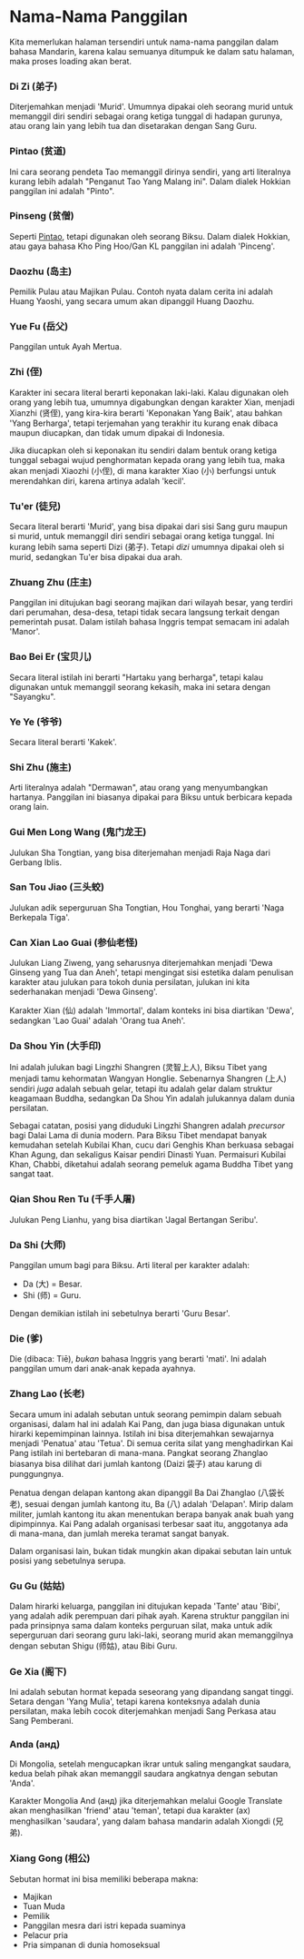 # Nama-Nama Panggilan

Kita memerlukan halaman tersendiri untuk nama-nama panggilan dalam bahasa Mandarin, karena kalau
semuanya ditumpuk ke dalam satu halaman, maka proses loading akan berat.

### <a name="dizi" id="dizi">Di Zi (弟子)</a>

Diterjemahkan menjadi 'Murid'. Umumnya dipakai oleh seorang murid untuk memanggil diri sendiri sebagai
orang ketiga tunggal di hadapan gurunya, atau orang lain yang lebih tua dan disetarakan dengan Sang Guru.


### <a name="pintao" id="pintao">Pintao (贫道)</a>

Ini cara seorang pendeta Tao memanggil dirinya sendiri, yang arti literalnya kurang lebih
adalah "Penganut Tao Yang Malang ini". Dalam dialek Hokkian panggilan ini adalah "Pinto".

### <a name="pinseng" id="pinseng">Pinseng (贫僧)</a>

Seperti [Pintao](#pintao), tetapi digunakan oleh seorang Biksu.
Dalam dialek Hokkian, atau gaya bahasa Kho Ping Hoo/Gan KL panggilan ini adalah 'Pinceng'.


### <a name="daozhu" id="daozhu">Daozhu (岛主)</a>

Pemilik Pulau atau Majikan Pulau. Contoh nyata dalam cerita ini adalah Huang Yaoshi, yang secara umum
akan dipanggil Huang Daozhu.


### <a name="yuefu" id="yuefu">Yue Fu (岳父)</a>

Panggilan untuk Ayah Mertua.


### <a name="zhi" id="zhi">Zhi (侄)</a>

Karakter ini secara literal berarti keponakan laki-laki. Kalau digunakan oleh orang yang lebih tua, umumnya
digabungkan dengan karakter Xian, menjadi Xianzhi (贤侄), yang kira-kira berarti 'Keponakan Yang Baik', atau bahkan
'Yang Berharga', tetapi terjemahan yang terakhir itu kurang enak dibaca maupun diucapkan, dan tidak umum dipakai
di Indonesia.

Jika diucapkan oleh si keponakan itu sendiri dalam bentuk orang ketiga tunggal sebagai wujud penghormatan kepada
orang yang lebih tua, maka akan menjadi Xiaozhi (小侄), di mana karakter Xiao (小) berfungsi untuk merendahkan diri,
karena artinya adalah 'kecil'.

### <a name="tu-er" id="tu-er">Tu'er (徒兒)</a>

Secara literal berarti 'Murid', yang bisa dipakai dari sisi Sang guru maupun si murid, untuk memanggil diri sendiri
sebagai orang ketiga tunggal. Ini kurang lebih sama seperti Dizi (弟子). Tetapi _dizi_ umumnya dipakai oleh si murid,
sedangkan Tu'er bisa dipakai dua arah. 


### <a name="zhuang-zhu" id="zhuang-zhu">Zhuang Zhu (庄主)</a>

Panggilan ini ditujukan bagi seorang majikan dari wilayah besar, yang terdiri dari perumahan, desa-desa, tetapi 
tidak secara langsung terkait dengan pemerintah pusat. Dalam istilah bahasa Inggris tempat semacam ini adalah 'Manor'.


### <a name="bao-bei-er" id="bao-bei-er">Bao Bei Er (宝贝儿)</a>

Secara literal istilah ini berarti "Hartaku yang berharga", tetapi kalau digunakan untuk memanggil seorang kekasih,
maka ini setara dengan "Sayangku".

### <a name="ye-ye" id="ye-ye">Ye Ye (爷爷)</a>

Secara literal berarti 'Kakek'.


### <a name="shizhu" id="shizhu">Shi Zhu (施主)</a>

Arti literalnya adalah "Dermawan", atau orang yang menyumbangkan hartanya. Panggilan ini biasanya dipakai para
Biksu untuk berbicara kepada orang lain.

### <a name="gui-men-long-wang" id="gui-men-long-wang">Gui Men Long Wang (鬼门龙王)</a>

Julukan Sha Tongtian, yang bisa diterjemahan menjadi Raja Naga dari Gerbang Iblis.

### <a name="san-tou-jiao" id="san-tou-jiao">San Tou Jiao (三头蛟)</a>

Julukan adik seperguruan Sha Tongtian, Hou Tonghai, yang berarti 'Naga Berkepala Tiga'.

### <a name="can-xian-lao-guai" id="can-xian-lao-guai">Can Xian Lao Guai (参仙老怪)</a>

Julukan Liang Ziweng, yang seharusnya diterjemahkan menjadi 'Dewa Ginseng yang Tua dan Aneh', tetapi mengingat
sisi estetika dalam penulisan karakter atau julukan para tokoh dunia persilatan, julukan ini kita sederhanakan
menjadi 'Dewa Ginseng'.

Karakter Xian (仙) adalah 'Immortal', dalam konteks ini bisa diartikan 'Dewa', sedangkan 'Lao Guai' adalah 'Orang tua Aneh'.

### <a name="da-shou-yin" id="da-shou-yin">Da Shou Yin (大手印)</a>

Ini adalah julukan bagi Lingzhi Shangren (灵智上人), Biksu Tibet yang menjadi tamu kehormatan Wangyan Honglie. Sebenarnya
Shangren (上人) sendiri _juga_ adalah sebuah gelar, tetapi itu adalah gelar dalam struktur keagamaan Buddha, sedangkan
Da Shou Yin adalah julukannya dalam dunia persilatan.

Sebagai catatan, posisi yang diduduki Lingzhi Shangren adalah _precursor_ bagi Dalai Lama di dunia modern. Para Biksu Tibet
mendapat banyak kemudahan setelah Kubilai Khan, cucu dari Genghis Khan berkuasa sebagai Khan Agung, dan sekaligus Kaisar
pendiri Dinasti Yuan. Permaisuri Kubilai Khan, Chabbi, diketahui adalah seorang pemeluk agama Buddha Tibet yang sangat taat.

### <a name="qian-shou-ren-tu" id="qian-shou-ren-tu">Qian Shou Ren Tu (千手人屠)</a>

Julukan Peng Lianhu, yang bisa diartikan 'Jagal Bertangan Seribu'.

### <a id="dashi" name="dashi">Da Shi (大师)</a>

Panggilan umum bagi para Biksu. Arti literal per karakter adalah:

- Da (大) = Besar.
- Shi (师) = Guru.

Dengan demikian istilah ini sebetulnya berarti 'Guru Besar'.


### <a name="die" id="die">Die (爹)</a>

Die (dibaca: Tiē), _bukan_ bahasa Inggris yang berarti 'mati'. 
Ini adalah panggilan umum dari anak-anak kepada ayahnya.


### <a name="zhang-lao" id="zhang-lao">Zhang Lao (长老)</a>

Secara umum ini adalah sebutan untuk seorang pemimpin dalam sebuah organisasi, dalam hal ini adalah Kai Pang, dan juga
biasa digunakan untuk hirarki kepemimpinan lainnya. Istilah ini bisa diterjemahkan sewajarnya menjadi 'Penatua' atau 'Tetua'.
Di semua cerita silat yang menghadirkan Kai Pang istilah ini bertebaran di mana-mana. Pangkat seorang Zhanglao biasanya
bisa dilihat dari jumlah kantong (Daizi 袋子) atau karung di punggungnya.

Penatua dengan delapan kantong akan dipanggil Ba Dai Zhanglao (八袋长老), sesuai dengan jumlah kantong itu, Ba (八) adalah 'Delapan'. Mirip dalam militer, jumlah kantong itu akan menentukan berapa banyak anak buah yang dipimpinnya. Kai Pang adalah
organisasi terbesar saat itu, anggotanya ada di mana-mana, dan jumlah mereka teramat sangat banyak.

Dalam organisasi lain, bukan tidak mungkin akan dipakai sebutan lain untuk posisi yang sebetulnya serupa.


### <a name="gugu" id="gugu">Gu Gu (姑姑)</a>

Dalam hirarki keluarga, panggilan ini ditujukan kepada 'Tante' atau 'Bibi', yang adalah adik perempuan dari pihak ayah.
Karena struktur panggilan ini pada prinsipnya sama dalam konteks perguruan silat, maka untuk adik seperguruan dari seorang
guru laki-laki, seorang murid akan memanggilnya dengan sebutan Shigu (师姑), atau Bibi Guru.


### <a name="gexia" id="gexia">Ge Xia (阁下)</a>

Ini adalah sebutan hormat kepada seseorang yang dipandang sangat tinggi. Setara dengan 'Yang Mulia', tetapi karena
konteksnya adalah dunia persilatan, maka lebih cocok diterjemahkan menjadi Sang Perkasa atau Sang Pemberani.

### <a name="anda" id="anda">Anda (анд)</a>

Di Mongolia, setelah mengucapkan ikrar untuk saling mengangkat saudara, kedua belah pihak akan memanggil saudara
angkatnya dengan sebutan 'Anda'.

Karakter Mongolia And (анд) jika diterjemahkan melalui Google Translate akan menghasilkan 'friend' atau 'teman',
tetapi dua karakter (ах) menghasilkan 'saudara', yang dalam bahasa mandarin adalah Xiongdi (兄弟).


### <a name="xiang-gong" id="xiang-gong">Xiang Gong (相公)</a>

Sebutan hormat ini bisa memiliki beberapa makna:

- Majikan
- Tuan Muda
- Pemilik
- Panggilan mesra dari istri kepada suaminya
- Pelacur pria
- Pria simpanan di dunia homoseksual


